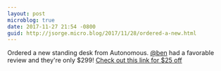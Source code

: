 ```yaml
---
layout: post
microblog: true
date: 2017-11-27 21:54 -0800
guid: http://jsorge.micro.blog/2017/11/28/ordered-a-new.html
---
```

Ordered a new standing desk from Autonomous. [@ben](https://micro.blog/ben) had a favorable review and they're only $299! [Check out this link for $25 off](https://www.autonomous.ai?&rid=f76205&utm_campaign=referrals&utm_source=referrals_twitter&utm_medium=f76205&utm_term=referrals_share)
